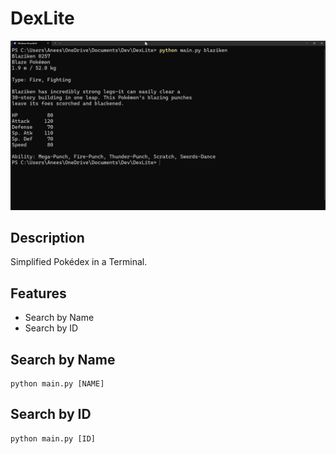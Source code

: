# DexLite

![Site Image](https://github.com/aneeshsudigala06/DexLite/blob/master/terminalimage.png)

## Description
Simplified Pokédex in a Terminal.

## Features
- Search by Name
- Search by ID

## Search by Name
```
python main.py [NAME]
```

## Search by ID
```
python main.py [ID]
```
